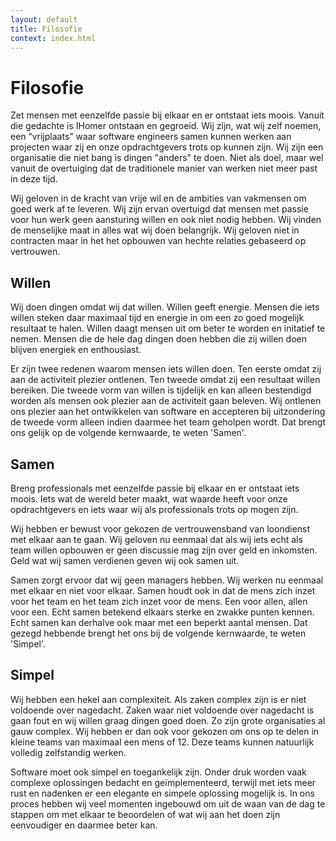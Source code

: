 ```yaml
---
layout: default
title: Filosofie
context: index.html
---
```

# Filosofie
Zet mensen met eenzelfde passie bij elkaar en er ontstaat iets moois. Vanuit die gedachte is IHomer ontstaan en gegroeid. Wij zijn, wat wij zelf noemen, een “vrijplaats” waar software engineers samen kunnen werken aan projecten waar zij en onze opdrachtgevers trots op kunnen zijn.  Wij zijn een organisatie die niet bang is dingen "anders" te doen. Niet als doel, maar wel vanuit de overtuiging dat de traditionele manier van werken niet meer past in deze tijd.

Wij geloven in de kracht van vrije wil en de ambities van vakmensen om goed werk af te leveren. Wij zijn ervan overtuigd dat mensen met passie voor hun werk geen aansturing willen en ook niet nodig hebben. Wij vinden de menselijke maat in alles wat wij doen belangrijk. Wij geloven niet in contracten maar in het het opbouwen van hechte relaties gebaseerd op vertrouwen.

## Willen
Wij doen dingen omdat wij dat willen. Willen geeft energie. Mensen die iets willen steken daar maximaal tijd en energie in om een zo goed mogelijk resultaat te halen. Willen daagt mensen uit om beter te worden en initatief te nemen. Mensen die de hele dag dingen doen hebben die zij willen doen blijven energiek en enthousiast.

Er zijn twee redenen waarom mensen iets willen doen. Ten eerste omdat zij aan de activiteit plezier ontlenen. Ten tweede omdat zij een resultaat willen bereiken. Die tweede vorm van willen is tijdelijk en kan alleen bestendigd worden als mensen ook plezier aan de activiteit gaan beleven. Wij ontlenen ons plezier aan het ontwikkelen van software en accepteren bij uitzondering de tweede vorm alleen indien daarmee het team geholpen wordt. Dat brengt ons gelijk op de volgende kernwaarde, te weten 'Samen'.

## Samen
Breng professionals met eenzelfde passie bij elkaar en er ontstaat iets moois. Iets wat de wereld beter maakt, wat waarde heeft voor onze opdrachtgevers en iets waar wij als professionals trots op mogen zijn.

Wij hebben er bewust voor gekozen de vertrouwensband van loondienst met elkaar aan te gaan. Wij geloven nu eenmaal dat als wij iets echt als team willen opbouwen er geen discussie mag zijn over geld en inkomsten. Geld wat wij samen verdienen geven wij ook samen uit.

Samen zorgt ervoor dat wij geen managers hebben. Wij werken nu eenmaal met elkaar en niet voor elkaar. Samen houdt ook in dat de mens zich inzet voor het team en het team zich inzet voor de mens. Een voor allen, allen voor een. Echt samen betekend elkaars sterke en zwakke punten kennen. Echt samen kan derhalve ook maar met een beperkt aantal mensen. Dat gezegd hebbende brengt het ons bij de volgende kernwaarde, te weten 'Simpel'.

## Simpel
Wij hebben een hekel aan complexiteit. Als zaken complex zijn is er niet voldoende over nagedacht. Zaken waar niet voldoende over nagedacht is gaan fout en wij willen graag dingen goed doen. Zo zijn grote organisaties al gauw complex. Wij hebben er dan ook voor gekozen om ons op te delen in kleine teams van maximaal een mens of 12. Deze teams kunnen natuurlijk volledig zelfstandig werken.

Software moet ook simpel en toegankelijk zijn. Onder druk worden vaak complexe oplossingen bedacht en geïmplementeerd, terwijl met iets meer rust en nadenken er een elegante en simpele oplossing mogelijk is. In ons proces hebben wij veel momenten ingebouwd om uit de waan van de dag te stappen om met elkaar te beoordelen of wat wij aan het doen zijn eenvoudiger en daarmee beter kan.

